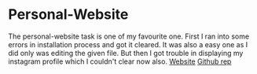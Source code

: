 # Personal-Website
The personal-website task is one of my favourite one. First I ran into some errors in installation process and got it cleared. It was also a easy one as I did only was editing the given file. But then I got trouble in displaying my instagram profile which I couldn't clear now also.
[Website](https://shyamdevkrishnanj.github.io/)
[Github rep](https://github.com/Shyamdevkrishnanj/Shyamdevkrishnanj.github.io)
